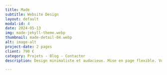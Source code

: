 ```yaml
---
title: Made
subtitle: Website Design
layout: default
modal-id: 4
date: 2024-05-13
img: made-jekyll-theme.webp
thumbnail: made-detail-04.webp
alt: image-alt
project-date: 2 pages
client: 790 €
category: Projets - Blog - Contacter
description: Design minimaliste et audacieux. Mise en page flexible. Votre portfolio sera impeccable sur tous les écrans et optimisé pour tous les appareils. Section blog intégrée pour partager vos idées et votre expertise. Navigation fluide et élégante.

---
```

